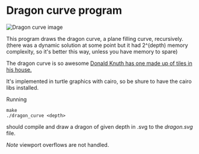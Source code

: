 # Dragon curve program

![Dragon curve image](https://rawgit.com/riemass/cairo-dragon/master/example.svg)

This program draws the dragon curve, a plane filling curve, recursively.
(there was a dynamic solution at some point but it had 2^(depth) memory complexity, 
so it's better this way, unless you have memory to spare)

The dragon curve is so awesome [Donald Knuth has one made up of tiles in his house.](https://www.youtube.com/watch?v=v678Em6qyzk)

It's implemented in turtle graphics with cairo, so be shure to have the cairo libs installed.

Running

    make
    ./dragon_curve <depth>

should compile and draw a dragon of given depth in .svg to the *dragon.svg* file.

*Note* viewport overflows are not handled.

